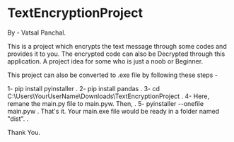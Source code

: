# TextEncryptionProject
By - Vatsal Panchal.


This is a project which encrypts the text message through some codes and provides it to you. The encrypted code can also be Decrypted through this application.
A project idea for some who is just a noob or Beginner.


This project can also be converted to .exe file by following these steps - 

1- pip install pyinstaller                               .
2- pip install pandas                                .
3- cd C:\Users\YourUserName\Downloads\TextEncryptionProject                                .
4- Here, remane the main.py file to main.pyw. Then,                               .
5- pyinstaller --onefile main.pyw                               .
That's it. Your main.exe file would be ready in a folder named "dist".                                .

Thank You.
